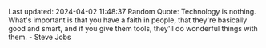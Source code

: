 Last updated: 2024-04-02 11:48:37
Random Quote: Technology is nothing. What's important is that you have a faith in people, that they're basically good and smart, and if you give them tools, they'll do wonderful things with them. - Steve Jobs